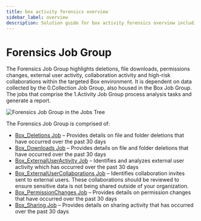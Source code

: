 ```yaml
---
title: box activity forensics overview
sidebar_label: overview
description: Solution guide for box activity forensics overview including implementation steps, configuration, and best practices.
---
```


# Forensics Job Group

The Forensics Job Group highlights deletions, file downloads, permissions changes, external user
activity, collaboration activity and high-risk collaborations within the targeted Box environment.
It is dependent on data collected by the 0.Collection Job Group, also housed in the Box Job Group.
The jobs that comprise the 1.Activity Job Group process analysis tasks and generate a report.

![Forensics Job Group in the Jobs Tree](/img/product_docs/accessanalyzer/admin/hostmanagement/jobstree.webp)

The Forensics Job Group is comprised of:

- [Box_Deletions Job](/docs/accessanalyzer/12.0/solutions/box/activity/forensics/box-deletions.md) – Provides details on file and folder deletions that have
  occurred over the past 30 days
- [Box_Downloads Job](/docs/accessanalyzer/12.0/solutions/box/activity/forensics/box-downloads.md) – Provides details on file and folder deletions that have
  occurred over the past 30 days
- [Box_ExternalUserActivity Job](/docs/accessanalyzer/12.0/solutions/box/activity/forensics/box-externaluseractivity.md) – Identifies and analyzes external
  user activity which has occurred over the past 30 days
- [Box_ExternalUserCollaborations Job](/docs/accessanalyzer/12.0/solutions/box/activity/forensics/box-externalusercollaborations.md) – Identifies collaboration
  invites sent to external users. These collaborations should be reviewed to ensure sensitive data
  is not being shared outside of your organization.
- [Box_PermissionChanges Job](/docs/accessanalyzer/12.0/solutions/box/activity/forensics/box-permissionchanges.md) – Provides details on permission changes
  that have occurred over the past 30 days
- [Box_Sharing Job](/docs/accessanalyzer/12.0/solutions/box/activity/forensics/box-sharing.md) – Provides details on sharing activity that has occurred over
  the past 30 days
